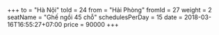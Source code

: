 +++
to = "Hà Nội"
toId = 24
from = "Hải Phòng"
fromId = 27
weight =  2
seatName = "Ghế ngồi 45 chỗ"
schedulesPerDay = 15
date = 2018-03-16T16:55:27+07:00
price = 90000
+++
